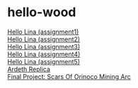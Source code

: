 # hello-wood

<a href="https://zx2470.github.io/hello-wood/assignments/assignment01/2/HousesOrMuseums.html">Hello Lina (assignment1)</a>
<br>
<a href="https://zx2470.github.io/hello-wood/assignments/assignment02/HousesOrMuseums02.html">Hello Lina (assignment2)</a>
<br>
<a href="https://zx2470.github.io/hello-wood/assignments/assignment03/HousesOrMuseums03.html">Hello Lina (assignment3)</a>
<br>
<a href="https://zx2470.github.io/hello-wood/assignments/assignment04/HousesOrMuseums04.html">Hello Lina (assignment4)</a>
<br>
<a href="https://zx2470.github.io/hello-wood/assignments/assignment05/HousesOrMuseums05.html">Hello Lina (assignment5)</a>
<br>
<a href="https://zx2470.github.io/hello-wood/projects/project02/replica.html">Ardeth Replica</a>
<br>
<a href="https://zx2470.github.io/hello-wood/final/index.html">Final Project: Scars Of Orinoco Mining Arc</a>
